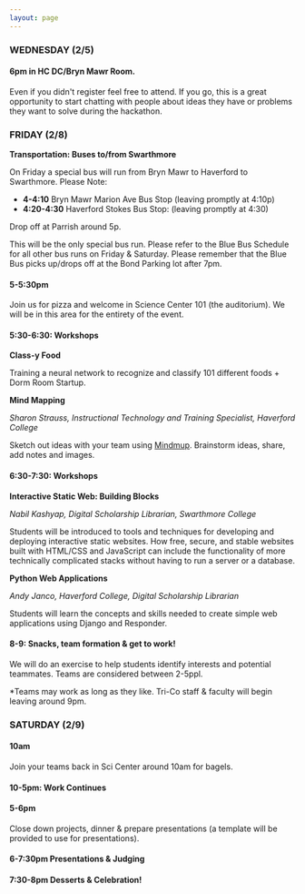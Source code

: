 ```yaml
---
layout: page
---
```


### WEDNESDAY (2/5)

#### 6pm in HC DC/Bryn Mawr Room.

Even if you didn't register feel free to attend. If you go, this is a great opportunity to start chatting with people about ideas they have or problems they want to solve during the hackathon. 

### FRIDAY (2/8)

**Transportation: Buses to/from Swarthmore**

On Friday a special bus will run from Bryn Mawr to Haverford to Swarthmore. Please Note: 

- **4-4:10** Bryn Mawr Marion Ave Bus Stop (leaving promptly at 4:10p)
- **4:20-4:30** Haverford Stokes Bus Stop:  (leaving promptly at 4:30)

Drop off at Parrish around 5p. 

This will be the only special bus run. Please refer to the Blue Bus Schedule for all other bus runs on Friday & Saturday. Please remember that the Blue Bus picks up/drops off at the Bond Parking lot after 7pm. 

#### 5-5:30pm

Join us for pizza and welcome in Science Center 101 (the auditorium). We will be in this area for the entirety of the event. 

#### 5:30-6:30: Workshops

**Class-y Food** 

Training a neural network to recognize and classify 101 different foods + Dorm Room Startup. 

**Mind Mapping**

*Sharon Strauss, Instructional Technology and Training Specialist, Haverford College*

Sketch out ideas with your team using [Mindmup](mindmup.com). Brainstorm ideas, share, add notes and images. 

#### 6:30-7:30: Workshops

**Interactive Static Web: Building Blocks**

*Nabil Kashyap, Digital Scholarship Librarian, Swarthmore College*

Students will be introduced to tools and techniques for developing and deploying interactive static websites. How free, secure, and stable websites built with HTML/CSS and JavaScript can include the functionality of more technically complicated stacks without having to run a server or a database.

**Python Web Applications**

*Andy Janco, Haverford College, Digital Scholarship Librarian*

Students will learn the concepts and skills needed to create simple web applications using Django and Responder.

#### 8-9: Snacks, team formation & get to work!

We will do an exercise to help students identify interests and potential teammates. Teams are considered between 2-5ppl. 

*Teams may work as long as they like. Tri-Co staff & faculty will begin leaving around 9pm. 

### SATURDAY (2/9)

#### 10am

Join your teams back in Sci Center around 10am for bagels. 

#### 10-5pm: Work Continues

#### 5-6pm

Close down projects, dinner & prepare presentations (a template will be provided to use for presentations).

#### 6-7:30pm Presentations & Judging

#### 7:30-8pm Desserts & Celebration!